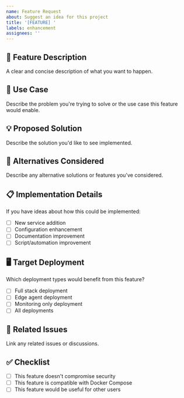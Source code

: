 ```yaml
---
name: Feature Request
about: Suggest an idea for this project
title: '[FEATURE] '
labels: enhancement
assignees: ''
---
```


## 🚀 Feature Description
A clear and concise description of what you want to happen.

## 🎯 Use Case
Describe the problem you're trying to solve or the use case this feature would enable.

## 💡 Proposed Solution
Describe the solution you'd like to see implemented.

## 🔄 Alternatives Considered
Describe any alternative solutions or features you've considered.

## 📋 Implementation Details
If you have ideas about how this could be implemented:
- [ ] New service addition
- [ ] Configuration enhancement
- [ ] Documentation improvement
- [ ] Script/automation improvement

## 🖥️ Target Deployment
Which deployment types would benefit from this feature?
- [ ] Full stack deployment
- [ ] Edge agent deployment
- [ ] Monitoring only deployment
- [ ] All deployments

## 🔗 Related Issues
Link any related issues or discussions.

## ✅ Checklist
- [ ] This feature doesn't compromise security
- [ ] This feature is compatible with Docker Compose
- [ ] This feature would be useful for other users
